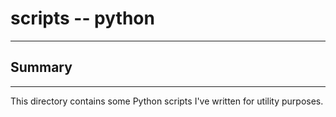 # scripts -- python
---

## Summary
---

This directory contains some Python scripts I've written for utility purposes.
